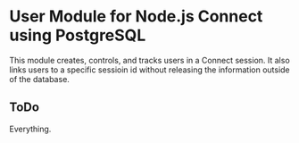 # User Module for Node.js Connect using PostgreSQL

This module creates, controls, and tracks users in a Connect
session.  It also links users to a specific sessioin id without
releasing the information outside of the database.  

## ToDo 

Everything.
